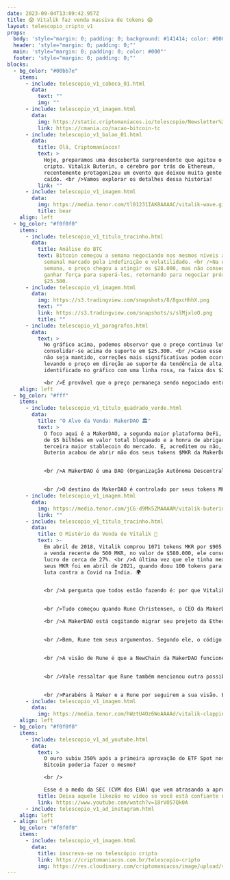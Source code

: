 ```yaml
---
date: 2023-09-04T13:09:42.957Z
title: 😱 Vitalik faz venda massiva de tokens 😱
layout: telescopio_cripto_v1
props:
  body: 'style="margin: 0; padding: 0; background: #141414; color: #000"'
  header: 'style="margin: 0; padding: 0;"'
  main: 'style="margin: 0; padding: 0; color: #000"'
  footer: 'style="margin: 0; padding: 0;"'
blocks:
  - bg_color: "#00bb7e"
    items:
      - include: telescopio_v1_cabeca_01.html
        data:
          text: ""
          img: ""
      - include: telescopio_v1_imagem.html
        data:
          img: https://static.criptomaniacos.io/telescopio/Newsletter%20-%20VAGAS%20ABERTAS.png
          link: https://cmania.co/nacao-bitcoin-tc
      - include: telescopio_v1_balao_01.html
        data:
          title: Olá, Criptomaníacos!
          text: >
            Hoje, preparamos uma descoberta surpreendente que agitou o cenário
            cripto. Vitalik Buterin, o cérebro por trás do Ethereum,
            recentemente protagonizou um evento que deixou muita gente de queixo
            caído. <br />Vamos explorar os detalhes dessa história!
          link: ""
      - include: telescopio_v1_imagem.html
        data:
          img: https://media.tenor.com/tl01231IAK8AAAAC/vitalik-wave.gif
          title: bear
    align: left
  - bg_color: "#f0f0f0"
    items:
      - include: telescopio_v1_titulo_tracinho.html
        data:
          title: Análise do BTC
          text: Bitcoin começou a semana negociando nos mesmos níveis após um fechamento
            semanal marcado pela indefinição e volatilidade. <br />Na última
            semana, o preço chegou a atingir os $28.000, mas não conseguiu
            ganhar força para superá-los, retornando para negociar próximo dos
            $25.500.
      - include: telescopio_v1_imagem.html
        data:
          img: https://s3.tradingview.com/snapshots/8/8gxcHhhX.png
          text: ""
          link: https://s3.tradingview.com/snapshots/s/slMjxloO.png
          title: ""
      - include: telescopio_v1_paragrafos.html
        data:
          text: >
            No gráfico acima, podemos observar que o preço continua lutando para
            consolidar-se acima do suporte em $25.300. <br />Caso esse suporte
            não seja mantido, correções mais significativas podem ocorrer,
            levando o preço em direção ao suporte da tendência de alta,
            identificado no gráfico com uma linha rosa, na faixa dos $24.200.

            <br />É provável que o preço permaneça sendo negociado entre as regiões marcadas em rosa, que representam níveis de forte demanda. Enquanto esses níveis não forem superados, podemos esperar um período de lateralização dentro desses limites.
    align: left
  - bg_color: "#fff"
    items:
      - include: telescopio_v1_titulo_quadrado_verde.html
        data:
          title: "O Alvo da Venda: MakerDAO 🏛️"
          text: >
            O foco aqui é a MakerDAO, a segunda maior plataforma DeFi, com mais
            de $5 bilhões em valor total bloqueado e a honra de abrigar a
            terceira maior stablecoin do mercado. E, acreditem ou não, Vitalik
            Buterin acabou de abrir mão dos seus tokens $MKR da MakerDAO.


            <br />A MakerDAO é uma DAO (Organização Autônoma Descentralizada) construída na blockchain Ethereum, conhecida pela sua stablecoin DAI, que possui paridade com o dólar americano.


            <br />O destino da MakerDAO é controlado por seus tokens MKR. Os donos desses tokens têm o poder de tomar decisões cruciais na plataforma, como votar em atualizações. Imagine os detentores de MKR como os diretores de uma empresa - eles têm voz ativa! 😲
      - include: telescopio_v1_imagem.html
        data:
          img: https://media.tenor.com/jC6-d9Mk5ZMAAAAM/vitalik-buterin-vitalik.gif
          link: ""
      - include: telescopio_v1_titulo_tracinho.html
        data:
          title: O Mistério da Venda de Vitalik 🤨
          text: >-
            Em abril de 2018, Vitalik comprou 1071 tokens MKR por $905 cada. Com
            a venda recente de 500 MKR, no valor de $580.000, ele conseguiu um
            lucro de cerca de 27%. <br />A última vez que ele tinha mexido nos
            seus MKR foi em abril de 2021, quando doou 100 tokens para ajudar na
            luta contra a Covid na Índia. 🌍


            <br />A pergunta que todos estão fazendo é: por que Vitalik vendeu seus tokens?


            <br />Tudo começou quando Rune Christensen, o CEO da MakerDAO, soltou uma bomba em um post provocador. Ele compartilhou planos grandiosos para a MakerDAO que Vitalik não curtiu muito…

            <br />A MakerDAO está cogitando migrar seu projeto da Ethereum para uma nova blockchain chamada NewChain. Pior que isso, essa nova rede pode ser um fork da Solana. 


            <br />Bem, Rune tem seus argumentos. Segundo ele, o código do Solana é avançado e confiável. Além disso, ele cita projetos bem-sucedidos, como a Pyth Network, que foram construídos na Solana. 🌟


            <br />A visão de Rune é que a NewChain da MakerDAO funcione como uma ponte entre Ethereum e Solana, aprimorando o sistema multicadeia como um todo. 🚀


            <br />Vale ressaltar que Rune também mencionou outra possibilidade para a base da NewChain: Cosmos.


            <br />Parabéns à Maker e a Rune por seguirem a sua visão. Esperamos que funcione para eles e, no final, para a Ethereum também. 🤞
      - include: telescopio_v1_imagem.html
        data:
          img: https://media.tenor.com/hWztU4Oz6WoAAAAd/vitalik-clapping.gif
    align: left
  - bg_color: "#f0f0f0"
    items:
      - include: telescopio_v1_ad_youtube.html
        data:
          text: >
            O ouro subiu 350% após a primeira aprovação do ETF Spot nos EUA. O
            Bitcoin poderia fazer o mesmo?

            <br />

            Esse é o medo da SEC (CVM dos EUA) que vem atrasando a aprovação de um ETF Spot de BTC. Só que a data final está chegando... e a resposta é inevitável...
          title: Deixa aquele likezão no vídeo se você está confiante no BTC!
          link: https://www.youtube.com/watch?v=18rVO57Qk0A
      - include: telescopio_v1_ad_instagram.html
    align: left
  - align: left
    bg_color: "#f0f0f0"
    items:
      - include: telescopio_v1_imagem.html
        data:
          title: inscreva-se no telescópio cripto
          link: https://criptomaniacos.com.br/telescopio-cripto
          img: https://res.cloudinary.com/criptomaniacos/image/upload/v1662133224/telescopio/inscreva-se-telescopio.png
---
```

